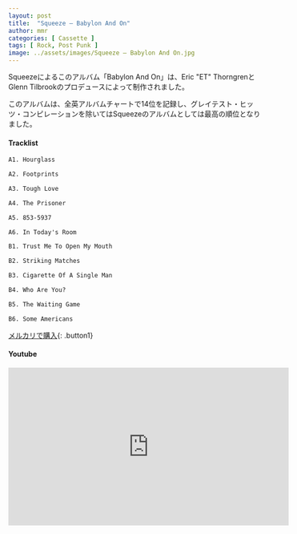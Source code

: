 ```yaml
---
layout: post
title:  "Squeeze – Babylon And On"
author: mmr
categories: [ Cassette ]
tags: [ Rock, Post Punk ]
image: ../assets/images/Squeeze – Babylon And On.jpg
---
```


Squeezeによるこのアルバム「Babylon And On」は、Eric "ET" ThorngrenとGlenn Tilbrookのプロデュースによって制作されました。

このアルバムは、全英アルバムチャートで14位を記録し、グレイテスト・ヒッツ・コンピレーションを除いてはSqueezeのアルバムとしては最高の順位となりました。

#### Tracklist
```md
A1. Hourglass

A2. Footprints

A3. Tough Love

A4. The Prisoner

A5. 853-5937

A6. In Today's Room

B1. Trust Me To Open My Mouth

B2. Striking Matches

B3. Cigarette Of A Single Man

B4. Who Are You?

B5. The Waiting Game

B6. Some Americans
```

[メルカリで購入](https://jp.mercari.com/item/m67891670051?afid=6142608987){: .button1}

#### Youtube
<iframe width="560" height="315" src="https://www.youtube.com/embed/vIqpseoHOkE?si=xbwUMz8t36dIZgYD" title="YouTube video player" frameborder="0" allow="accelerometer; autoplay; clipboard-write; encrypted-media; gyroscope; picture-in-picture; web-share" referrerpolicy="strict-origin-when-cross-origin" allowfullscreen></iframe>